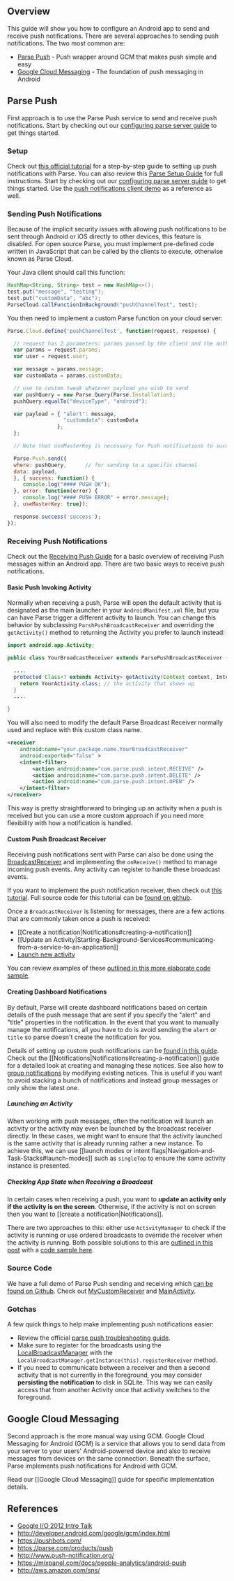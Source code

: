 ## Overview

This guide will show you how to configure an Android app to send and receive push notifications. There are several approaches to sending push notifications. The two most common are:

 - [Parse Push](#parse-push) - Push wrapper around GCM that makes push simple and easy
 - [Google Cloud Messaging](#google-cloud-messaging) - The foundation of push messaging in Android

## Parse Push

First approach is to use the Parse Push service to send and receive push notifications. Start by checking out our [configuring parse server guide](https://guides.codepath.com/android/Configuring-a-Parse-Server#enabling-push-notifications) to get things started.  

### Setup

Check out [this official tutorial](https://parse.com/tutorials/android-push-notifications) for a step-by-step guide to setting up push notifications with Parse. You can also review this [Parse Setup Guide](https://parse.com/apps/quickstart#parse_push/android/native) for full instructions. Start by checking out our [configuring parse server guide](https://guides.codepath.com/android/Configuring-a-Parse-Server#enabling-push-notifications) to get things started.  Use the [push notifications client demo](https://github.com/codepath/ParsePushNotificationExample) as a reference as well.

### Sending Push Notifications

Because of the implicit security issues with allowing push notifications to be sent through Android or iOS directly to other devices, this feature is disabled.  For open source Parse, you must implement pre-defined code written in JavaScript that can be called by the clients to execute, otherwise known as Parse Cloud.

Your Java client should call this function:

```java
HashMap<String, String> test = new HashMap<>();
test.put("message", "testing");
test.put("customData", "abc");
ParseCloud.callFunctionInBackground("pushChannelTest", test);
```

You then need to implement a custom Parse function on your cloud server:

```javascript
Parse.Cloud.define('pushChannelTest', function(request, response) {

  // request has 2 parameters: params passed by the client and the authorized user
  var params = request.params;
  var user = request.user;

  var message = params.message;
  var customData = params.customData;

  // use to custom tweak whatever payload you wish to send
  var pushQuery = new Parse.Query(Parse.Installation);
  pushQuery.equalTo("deviceType", "android");

  var payload = { "alert": message, 
                  "customdata": customData
                };
  };

  // Note that useMasterKey is necessary for Push notifications to succeed.

  Parse.Push.send({
  where: pushQuery,      // for sending to a specific channel
  data: payload,
  }, { success: function() {
     console.log("#### PUSH OK");
  }, error: function(error) {
     console.log("#### PUSH ERROR" + error.message);
  }, useMasterKey: true});

  response.success('success');
});
```

### Receiving Push Notifications

Check out the [Receiving Push Guide](https://parse.com/docs/android/guide#push-notifications-receiving-pushes) for a basic overview of receiving Push messages within an Android app. There are two basic ways to receive push notifications.

#### Basic Push Invoking Activity

Normally when receiving a push, Parse will open the default activity that is designated as the main launcher in your `AndroidManifest.xml` file, but you can have Parse trigger a different activity to launch.  You can change this behavior by subclassing `ParshPushBroadcastReceiver` and overriding the `getActivity()` method to returning the Activity you prefer to launch instead:

```java
import android.app.Activity;

public class YourBroadcastReceiver extends ParsePushBroadcastReceiver {

  ....
  protected Class<? extends Activity> getActivity(Context context, Intent intent) {
    return YourActivity.class; // the activity that shows up 
  }
  ....

}
```

You will also need to modify the default Parse Broadcast Receiver normally used and replace with this custom class name.

```xml
<receiver
    android:name="your.package.name.YourBroadcastReceiver"
    android:exported="false" >
    <intent-filter>
        <action android:name="com.parse.push.intent.RECEIVE" />
        <action android:name="com.parse.push.intent.DELETE" />
        <action android:name="com.parse.push.intent.OPEN" />
    </intent-filter>
</receiver>
```

This way is pretty straightforward to bringing up an activity when a push is received but you can use a more custom approach if you need more flexibility with how a notification is handled.

#### Custom Push Broadcast Receiver

Receiving push notifications sent with Parse can also be done using the [BroadcastReceiver](http://developer.android.com/reference/android/content/BroadcastReceiver.html) and implementing the `onReceive()` method to manage incoming push events. Any activity can register to handle these broadcast events. 

If you want to implement the push notification receiver, then check out [this tutorial](http://ahirazitai.blogspot.in/2013/05/push-notification.html). Full source code for this tutorial can be [found on github](https://github.com/codepath/ParsePushNotificationExample/blob/master/app/src/main/java/com/test/MyCustomReceiver.java). 

Once a `BroadcastReceiver` is listening for messages, there are a few actions that are commonly taken once a push is received:

 * [[Create a notification|Notifications#creating-a-notification]]
 * [[Update an Activity|Starting-Background-Services#communicating-from-a-service-to-an-application]]
 * [Launch new activity](https://github.com/codepath/ParsePushNotificationExample/blob/master/app/src/main/java/com/test/MyCustomReceiver.java#L69)

You can review examples of these [outlined in this more elaborate code sample](https://github.com/codepath/ParsePushNotificationExample/blob/master/app/src/main/java/com/test/MyCustomReceiver.java). 

#### Creating Dashboard Notifications

By default, Parse will create dashboard notifications based on certain details of the push message that are sent if you specify the "alert" and "title" properties in the notification. In the event that you want to manually manage the notifications, all you have to do is avoid sending the `alert` or `title` so parse doesn't create the notification for you. 

Details of setting up custom push notifications can be [found in this guide](https://www.parse.com/questions/update-notification-in-android). Check out the [[Notifications|Notifications#creating-a-notification]] guide for a detailed look at creating and managing these notices. See also how to [group notifications](http://developer.android.com/training/notify-user/managing.html) by modifying existing notices. This is useful if you want to avoid stacking a bunch of notifications and instead group messages or only show the latest one.

##### Launching an Activity

When working with push messages, often the notification will launch an activity or the activity may even be launched by the broadcast receiver directly. In these cases, we might want to ensure that the activity launched is the same activity that is already running rather a new instance. To achieve this, we can use [[launch modes or intent flags|Navigation-and-Task-Stacks#launch-modes]] such as `singleTop` to ensure the same activity instance is presented.

##### Checking App State when Receiving a Broadcast

In certain cases when receiving a push, you want to **update an activity only if the activity is on the screen**. Otherwise, if the activity is not on screen then you want to [[create a notification|Notifications]]. 

There are two approaches to this: either use `ActivityManager` to check if the activity is running or use ordered broadcasts to override the receiver when the activity is running. Both possible solutions to this are [outlined in this post](http://stackoverflow.com/a/18311830/313399) with a [code sample here](http://stackoverflow.com/a/15949723/313399).

### Source Code

We have a full demo of Parse Push sending and receiving which [can be found on Github](https://github.com/codepath/ParsePushNotificationExample/tree/master/app/src/main/java/com/test). Check out [MyCustomReceiver](https://github.com/codepath/ParsePushNotificationExample/tree/master/app/src/main/java/com/test/MyCustomReceiver.java) and [MainActivity](https://github.com/codepath/ParsePushNotificationExample/tree/master/app/src/main/java/com/test/MainActivity.java). 

### Gotchas

A few quick things to help make implementing push notifications easier:

 * Review the official [parse push troubleshooting guide](https://parse.com/docs/android/guide#push-notifications-troubleshooting).
 * Make sure to register for the broadcasts using the [LocalBroadcastManager](http://developer.android.com/reference/android/support/v4/content/LocalBroadcastManager.html) with the `LocalBroadcastManager.getInstance(this).registerReceiver` method. 
 * If you need to communicate between a receiver and then a second activity that is not currently in the foreground, you may consider **persisting the notification** to disk in SQLite. This way we can easily access that from another Activity once that activity switches to the foreground.

## Google Cloud Messaging

Second approach is the more manual way using GCM. Google Cloud Messaging for Android (GCM) is a service that allows you to send data from your server to your users' Android-powered device and also to receive messages from devices on the same connection.  Beneath the surface, Parse implements push notifications for Android with GCM.

Read our [[Google Cloud Messaging]] guide for specific implementation details. 

## References

* [Google I/O 2012 Intro Talk](https://www.youtube.com/watch?v=YoaP6hcDctM)
* <http://developer.android.com/google/gcm/index.html>
* <https://pushbots.com/>
* <https://parse.com/products/push>
* <http://www.push-notification.org/>
* <https://mixpanel.com/docs/people-analytics/android-push>
* <http://aws.amazon.com/sns/>